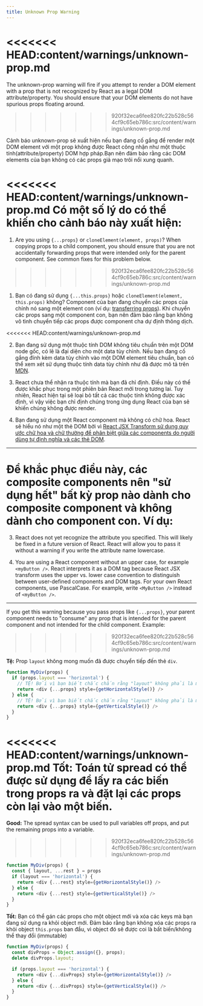 ```yaml
---
title: Unknown Prop Warning
---
```

<<<<<<< HEAD:content/warnings/unknown-prop.md
=======

The unknown-prop warning will fire if you attempt to render a DOM element with a prop that is not recognized by React as a legal DOM attribute/property. You should ensure that your DOM elements do not have spurious props floating around.
>>>>>>> 920f32eca6fee820fc22b528c564cf9c65eb786c:src/content/warnings/unknown-prop.md

Cảnh báo unknown-prop sẽ xuất hiện nếu bạn đang cố gắng để render một DOM element với một prop không được React công nhận như một thuộc tính(attribute/property) DOM
hợp pháp.Bạn nên đảm bảo rằng các DOM elements của bạn không có các props giả mạo trôi nổi xung quanh.

<<<<<<< HEAD:content/warnings/unknown-prop.md
Có một số lý do có thể khiến cho cảnh báo này xuất hiện: 
=======
1. Are you using `{...props}` or `cloneElement(element, props)`? When copying props to a child component, you should ensure that you are not accidentally forwarding props that were intended only for the parent component. See common fixes for this problem below.
>>>>>>> 920f32eca6fee820fc22b528c564cf9c65eb786c:src/content/warnings/unknown-prop.md

1. Bạn có đang sử dụng `{...this.props}` hoặc `cloneElement(element, this.props)` không? Component của bạn đang chuyển các props của chính nó sang một element con 
(ví dụ: [transferring props](/docs/transferring-props.html)). Khi chuyển các props sang một component con, bạn nên đảm bảo rằng bạn không vô tình chuyển tiếp các props
được component cha dự định thông dịch.

<<<<<<< HEAD:content/warnings/unknown-prop.md

2. Bạn đang sử dụng một thuộc tính DOM không tiêu chuẩn trên một DOM node gốc, có lẽ là đại diện cho một data tùy chỉnh. Nếu bạn đang cố gắng đính kèm data tùy chỉnh
vào một DOM element tiêu chuẩn, bạn có thể xem xét sử dụng thuộc tính data tùy chỉnh như đã được mô tả trên [MDN](https://developer.mozilla.org/en-US/docs/Web/Guide/HTML/Using_data_attributes).

3. React chưa thể nhận ra thuộc tính mà bạn đã chỉ định. Điều này có thể được khắc phục trong một phiên bản React mới trong tương lai. Tuy nhiên, React hiện tại sẽ 
loại bỏ tất cả các thuộc tính không được xác định, vì vậy việc bạn chỉ định chúng trong ứng dụng React của bạn sẽ khiến chúng không được render.

4. Bạn đang sử dụng một React component mà không có chữ hoa. React sẽ hiểu nó như một thẻ DOM bởi vì [React JSX Transform sử dụng quy ước chữ hoa và chữ thường để phân biệt giữa các components do người dùng tự định nghĩa và các thẻ DOM](/docs/jsx-in-depth.html#user-defined-components-must-be-capitalized).

---

Để khắc phục điều này, các composite components nên "sử dụng hết" bất kỳ prop nào dành cho composite component và không dành cho component con. Ví dụ:
=======
3. React does not yet recognize the attribute you specified. This will likely be fixed in a future version of React. React will allow you to pass it without a warning if you write the attribute name lowercase.

4. You are using a React component without an upper case, for example `<myButton />`. React interprets it as a DOM tag because React JSX transform uses the upper vs. lower case convention to distinguish between user-defined components and DOM tags. For your own React components, use PascalCase. For example, write `<MyButton />` instead of `<myButton />`.

---

If you get this warning because you pass props like `{...props}`, your parent component needs to "consume" any prop that is intended for the parent component and not intended for the child component. Example:
>>>>>>> 920f32eca6fee820fc22b528c564cf9c65eb786c:src/content/warnings/unknown-prop.md

**Tệ:** Prop `layout` không mong muốn đã được chuyển tiếp đến thẻ `div`.

```js
function MyDiv(props) {
  if (props.layout === 'horizontal') {
    // TỆ! Bởi vì bạn biết chắc chắn rằng "layout" không phải là một prop mà thẻ <div> có thể hiểu được. 
    return <div {...props} style={getHorizontalStyle()} />
  } else {
    // TỆ! Bởi vì bạn biết chắc chắn rằng "layout" không phải là một prop mà thẻ <div> có thể hiểu được. 
    return <div {...props} style={getVerticalStyle()} />
  }
}
```

<<<<<<< HEAD:content/warnings/unknown-prop.md
**Tốt:** Toán tử spread có thể được sử dụng để lấy ra các biến trong props ra và đặt lại các props còn lại vào một biến.
=======
**Good:** The spread syntax can be used to pull variables off props, and put the remaining props into a variable.
>>>>>>> 920f32eca6fee820fc22b528c564cf9c65eb786c:src/content/warnings/unknown-prop.md

```js
function MyDiv(props) {
  const { layout, ...rest } = props
  if (layout === 'horizontal') {
    return <div {...rest} style={getHorizontalStyle()} />
  } else {
    return <div {...rest} style={getVerticalStyle()} />
  }
}
```

**Tốt:** Bạn có thể gán các props cho một object mới và xóa các keys mà bạn đang sử dụng ra khỏi object mới. Đảm bảo rằng bạn không xóa các props ra khỏi object `this.props` ban đầu, vì object đó sẽ được coi là bất biến/không thể thay đổi (immutable)

```js
function MyDiv(props) {
  const divProps = Object.assign({}, props);
  delete divProps.layout;

  if (props.layout === 'horizontal') {
    return <div {...divProps} style={getHorizontalStyle()} />
  } else {
    return <div {...divProps} style={getVerticalStyle()} />
  }
}
```
